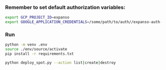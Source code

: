 
### Remember to set default authorization variables:
```bash
export GCP_PROJECT_ID=expanso
export GOOGLE_APPLICATION_CREDENTIALS=/some/path/to/auth//expanso-auth-json.json
```

### Run
```bash
python -m venv .env
source ./env/source/activate
pip install -r requirements.txt

python deploy_spot.py --action list|create|destroy
```
